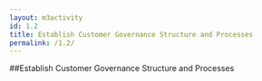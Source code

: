 ```yaml
---
layout: m3activity
id: 1.2
title: Establish Customer Governance Structure and Processes
permalink: /1.2/
---
```

##Establish Customer Governance Structure and Processes
